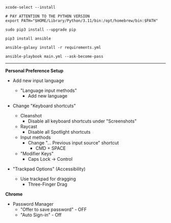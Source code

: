 ```
xcode-select --install

# PAY ATTENTION TO THE PYTHON VERSION
export PATH="$HOME/Library/Python/3.11/bin:/opt/homebrew/bin:$PATH"

sudo pip3 install --upgrade pip

pip3 install ansible

ansible-galaxy install -r requirements.yml

ansible-playbook main.yml --ask-become-pass
```

---

**Personal Preference Setup**

- Add new input language
    - "Language input methods"
        - Add new language

- Change "Keyboard shortcuts"
    - Cleanshot 
        - Disable all keyboard shortcuts under "Screenshots"
    - Raycast
        - Disable all Spotlight shortcuts
    - Input methods
        - Change "... Previous input source" shortcut
            - CMD + SPACE
    - "Modifier Keys"
        - Caps Lock -> Control

- "Trackpad Options" (Accessibility)
    - Use trackpad for dragging
        - Three-Finger Drag

**Chrome**

- Password Manager
    - "Offer to save password" - OFF
    - "Auto Sign-in" - Off
